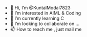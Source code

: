 - 👋 Hi, I’m @KuntalModal7823
- 👀 I’m interested in AIML & Coding
- 🌱 I’m currently learning C
- 💞️ I’m looking to collaborate on ...
- 📫 How to reach me , just mail me

<!---
KuntalModal7823/KuntalModal7823 is a ✨ special ✨ repository because its `README.md` (this file) appears on your GitHub profile.
You can click the Preview link to take a look at your changes.
--->
